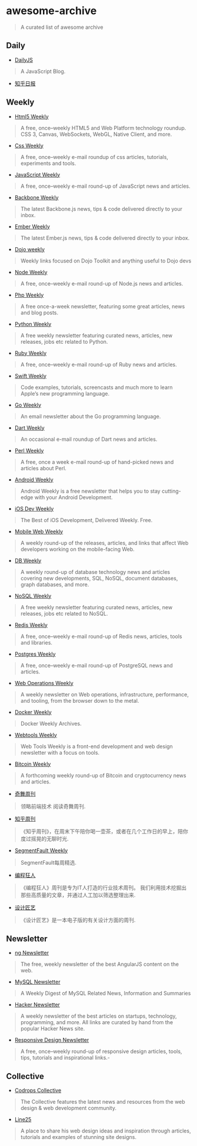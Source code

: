 # awesome-archive

> A curated list of awesome archive

## Daily

- [DailyJS](http://dailyjs.com/)
> A JavaScript Blog.

- [知乎日报](http://daily.zhihu.com/)

## Weekly

- [Html5 Weekly](http://html5weekly.com/)
> A free, once–weekly HTML5 and Web Platform technology roundup. CSS 3, Canvas, WebSockets, WebGL, Native Client, and more.

- [Css Weekly](http://css-weekly.com/)
> A free, once–weekly e-mail roundup of css articles, tutorials, experiments and tools.

- [JavaScript Weekly](http://javascriptweekly.com/)
> A free, once–weekly e-mail round-up of JavaScript news and articles.

- [Backbone Weekly](http://backboneweekly.com/)
> The latest Backbone.js news, tips & code delivered directly to your inbox.

- [Ember Weekly](http://emberweekly.com/)
> The latest Ember.js news, tips & code delivered directly to your inbox.

- [Dojo weekly](http://dojoweekly.com/)
> Weekly links focused on Dojo Toolkit and anything useful to Dojo devs


- [Node Weekly](http://nodeweekly.com/)
> A free, once–weekly e-mail round-up of Node.js news and articles.

- [Php Weekly](http://www.phpweekly.com/)
> A free once-a-week newsletter, featuring some great articles, news and blog posts.

- [Python Weekly](http://www.pythonweekly.com/)
> A free weekly newsletter featuring curated news, articles, new releases, jobs etc related to Python.

- [Ruby Weekly](http://rubyweekly.com/)
> A free, once–weekly e-mail round-up of Ruby news and articles.

- [Swift Weekly](http://swiftweekly.com/)
> Code examples, tutorials, screencasts and much more to learn Apple’s new programming language.


- [Go Weekly](http://www.golangweekly.com/)
> An email newsletter about the Go programming language.

- [Dart Weekly](http://dartweekly.com/)
> An occasional e-mail roundup of Dart news and articles.

- [Perl Weekly](http://perlweekly.com/)
> A free, once a week e-mail round-up of hand-picked news and articles about Perl.



- [Android Weekly](http://androidweekly.net/)
> Android Weekly is a free newsletter that helps you to stay cutting-edge with your Android Development.


- [iOS Dev Weekly](https://iosdevweekly.com/)
> The Best of iOS Development, Delivered Weekly. Free.


- [Mobile Web Weekly](http://mobilewebweekly.co/)
> A weekly round-up of the releases, articles, and links that affect Web developers working on the mobile-facing Web.



- [DB Weekly](http://dbweekly.com/)
> A weekly round-up of database technology news and articles covering new developments, SQL, NoSQL, document databases, graph databases, and more.

- [NoSQL Weekly](http://www.nosqlweekly.com/)
> A free weekly newsletter featuring curated news, articles, new releases, jobs etc related to NoSQL.

- [Redis Weekly](http://redisweekly.com/)
> A free, once–weekly e-mail round-up of Redis news, articles, tools and libraries.

- [Postgres Weekly](http://postgresweekly.com/)
> A free, once–weekly e-mail round-up of PostgreSQL news and articles.



- [Web Operations Weekly](http://webopsweekly.com/)
> A weekly newsletter on Web operations, infrastructure, performance, and tooling, from the browser down to the metal.

- [Docker Weekly](http://blog.docker.com/docker-weekly-archives/)
> Docker Weekly Archives.

- [Webtools Weekly](http://webtoolsweekly.com/)
> Web Tools Weekly is a front-end development and web design newsletter with a focus on tools.


- [Bitcoin Weekly](http://bitcoinweekly.com/)
> A forthcoming weekly round-up of Bitcoin and cryptocurrency news and articles.


- [奇舞周刊](http://www.75team.com/weekly/)
> 领略前端技术 阅读奇舞周刊.

- [知乎周刊](http://zhuanlan.zhihu.com/Weekly)
> 《知乎周刊》，在周末下午陪你喝一壶茶，或者在几个工作日的早上，陪你度过摇晃的无聊时光.

- [SegmentFault Weekly](http://weekly.segmentfault.com/)
> SegmentFault每周精选.

- [编程狂人](http://www.tuicool.com/mags)
> 《编程狂人》周刊是专为IT人打造的行业技术周刊。 我们利用技术挖掘出那些高质量的文章，并通过人工加以筛选整理出来.

- [设计匠艺](http://www.tuicool.com/mags/design)
> 《设计匠艺》是一本电子版的有关设计方面的周刊.



## Newsletter

- [ng Newsletter](http://www.ng-newsletter.com/)
> The free, weekly newsletter of the best AngularJS content on the web.


- [MySQL Newsletter](http://mysqlnewsletter.com/)
> A Weekly Digest of MySQL Related News, Information and Summaries


- [Hacker Newsletter](http://www.hackernewsletter.com/)
> A weekly newsletter of the best articles on startups, technology, programming, and more. All links are curated by hand from the popular Hacker News site.

- [Responsive Design Newsletter](http://responsivedesignweekly.com/)
> A free, once–weekly round-up of responsive design articles, tools, tips, tutorials and inspirational links.-


## Collective

- [Codrops Collective](http://tympanus.net/codrops/collective/)
> The Collective features the latest news and resources from the web design & web development community. 

- [Line25](http://line25.com/)
> A place to share his web design ideas and inspiration through articles, tutorials and examples of stunning site designs. 
